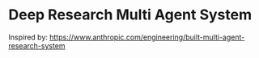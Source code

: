 # Deep Research Multi Agent System

Inspired by: https://www.anthropic.com/engineering/built-multi-agent-research-system 